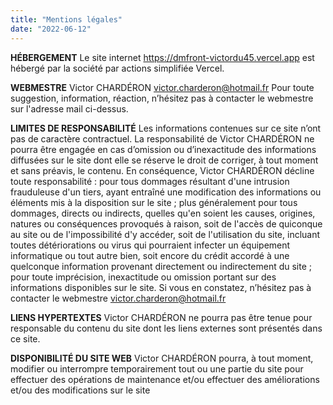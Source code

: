 ```yaml
---
title: "Mentions légales"
date: "2022-06-12"
---
```


**HÉBERGEMENT**
Le site internet https://dmfront-victordu45.vercel.app est hébergé par la société par actions simplifiée Vercel.

**WEBMESTRE**
Victor CHARDÉRON
victor.charderon@hotmail.fr
Pour toute suggestion, information, réaction, n’hésitez pas à contacter le webmestre sur l'adresse mail ci-dessus.

**LIMITES DE RESPONSABILITÉ**
Les informations contenues sur ce site n’ont pas de caractère contractuel. La responsabilité de Victor CHARDÉRON ne pourra être engagée en cas d’omission ou d’inexactitude des informations diffusées sur le site dont elle se réserve le droit de corriger, à tout moment et sans préavis, le contenu.
En conséquence, Victor CHARDÉRON décline toute responsabilité :
pour tous dommages résultant d'une intrusion frauduleuse d'un tiers, ayant entraîné une modification des informations ou éléments mis à la disposition sur le site ;
plus généralement pour tous dommages, directs ou indirects, quelles qu'en soient les causes, origines, natures ou conséquences provoqués à raison, soit de l'accès de quiconque au site ou de l'impossibilité d'y accéder, soit de l'utilisation du site, incluant toutes détériorations ou virus qui pourraient infecter un équipement informatique ou tout autre bien, soit encore du crédit accordé à une quelconque information provenant directement ou indirectement du site ;
pour toute imprécision, inexactitude ou omission portant sur des informations disponibles sur le site. Si vous en constatez, n’hésitez pas à contacter le webmestre victor.charderon@hotmail.fr

**LIENS HYPERTEXTES**
Victor CHARDÉRON ne pourra pas être tenue pour responsable du contenu du site dont les liens externes sont présentés dans ce site.

**DISPONIBILITÉ DU SITE WEB**
Victor CHARDÉRON pourra, à tout moment, modifier ou interrompre temporairement tout ou une partie du site pour effectuer des opérations de maintenance et/ou effectuer des améliorations et/ou des modifications sur le site